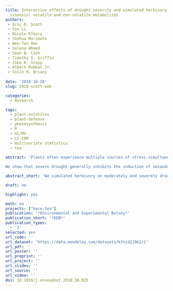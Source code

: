 ```yaml
---
title: Interactive effects of drought severity and simulated herbivory on tea (Camellia
  sinensis) volatile and non-volatile metabolites
authors: 
 - Eric R. Scott
 - Xin Li
 - Nicole Kfoury
 - Joshua Morimoto
 - Wen-Yan Han
 - Selena Ahmed
 - Sean B. Cash
 - Timothy S. Griffin
 - John R. Stepp
 - Albert Robbat Jr.
 - Colin M. Orians
 
date: '2018-10-28'
slug: 2018-scott-eeb

categories:
  - Research

tags:
  - plant-volatiles
  - plant-defense
  - photosynthesis
  - R
  - GC/MS
  - LI-COR
  - multivariate statistics
  - tea
  
abstract: 'Plants often experience multiple sources of stress simultaneously, yet little is known about interactive effects of multiple stressors on plant metabolic responses. Plants are well known to respond to both drought and insect herbivory through the induced production of secondary metabolites. However, severe drought stress limits photosynthesis and may therefore inhibit the production of induced secondary metabolites in response to herbivory due to carbon limitation. On the other hand, drought-stressed plants may be primed to respond more strongly to herbivory due to hormonal crosstalk or redundancy of metabolites that are produced in response to drought and herbivory. We tested the interactive effects of drought and simulated herbivory in tea plants (Camellia sinensis (L.) Kuntze var. sinensis) grown in the field under varying rainfall interception treatments and then exposed to an exogenous methyl jasmonate (MeJA) treatment.

We show that severe drought generally inhibits the induction of secondary metabolites by exogenous MeJA (simulated herbivory). However, a few volatile metabolites, including methyl salicylate, are more strongly induced by MeJA in severely drought-stressed plants compared to moderately stressed plants, possibly due to priming by drought stress. Our approach of using multiple levels of drought stress and a targeted/untargeted approach to measuring volatile metabolites was essential to discovering these patterns of induction. In addition to having implications for plant-herbivore interactions in the presence of abiotic stress, these results have important implications for tea quality.'

abstract_short: 'We simulated herbivory on moderately and severely drought stressed tea plants. Non-volatile metabolites were unaffected by drought stress nor simulated herbivory. Most volatiles were not induced by simulated herbivory under severe drought. Methyl salicylate had greater induction by simulated herbivory under severe drought. Drought affects plant responses to biotic stress with consequences for tea quality.'

draft: no

highlight: yes

math: no
projects: ["bace-tea"]
publication: '*Environmental and Experimental Botany*'
publication_short: '*EEB*'
publication_types:
  - '2'
selected: yes
url_code: ''
url_dataset: 'https://data.mendeley.com/datasets/kfnjd22962/1'
url_pdf: ''
url_poster: ''
url_preprint: ''
url_project: ''
url_slides: ''
url_source: ''
url_video: ''
doi: 10.1016/j.envexpbot.2018.10.025
---
```



